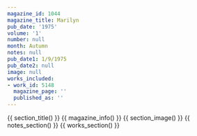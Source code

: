```yaml
---
magazine_id: 1044
magazine_title: Marilyn
pub_date: '1975'
volume: '1'
number: null
month: Autumn
notes: null
pub_date1: 1/9/1975
pub_date2: null
image: null
works_included:
- work_id: 5148
  magazine_page: ''
  published_as: ''
---
```


{{ section_title() }}
{{ magazine_info() }}
{{ section_image() }}
{{ notes_section() }}
{{ works_section() }}
